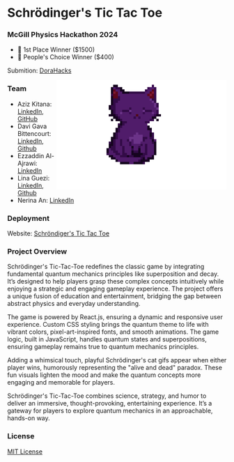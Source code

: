 # Schrödinger's Tic Tac Toe 

### McGill Physics Hackathon 2024
- 🥇 1st Place Winner ($1500)
- 🏅 People's Choice Winner ($400)

Submition: [DoraHacks](https://dorahacks.io/buidl/19911)

<img align="right" height="250px" width="auto" src="https://github.com/Davigbit/Schrodingers-TicTacToe/blob/main/src/assets/cat.gif">

### Team
- Aziz Kitana: [LinkedIn](https://www.linkedin.com/in/aziz-kitana-6082a527a/), [GitHub](https://github.com/Dvader30)
- Davi Gava Bittencourt: [LinkedIn](https://www.linkedin.com/in/davigbit/), [Github](https://github.com/Davigbit)
- Ezzaddin Al-Ajrawi: [LinkedIn](https://www.linkedin.com/in/ezzaddin-al-ajrawi-129274235/)
- Lina Guezi: [LinkedIn](https://www.linkedin.com/in/lina-guezi/), [Github](https://github.com/Lina674)
- Nerina An: [LinkedIn](https://www.linkedin.com/in/nerina-an-a848ab248/)

### Deployment
Website: [Schröndiger's Tic Tac Toe](https://schrodingers-tic-tac-toe.vercel.app/)

### Project Overview
Schrödinger's Tic-Tac-Toe redefines the classic game by integrating fundamental quantum mechanics principles like superposition and decay. It’s designed to help players grasp these complex concepts intuitively while enjoying a strategic and engaging gameplay experience. The project offers a unique fusion of education and entertainment, bridging the gap between abstract physics and everyday understanding.

The game is powered by React.js, ensuring a dynamic and responsive user experience. Custom CSS styling brings the quantum theme to life with vibrant colors, pixel-art-inspired fonts, and smooth animations. The game logic, built in JavaScript, handles quantum states and superpositions, ensuring gameplay remains true to quantum mechanics principles.

Adding a whimsical touch, playful Schrödinger's cat gifs appear when either player wins, humorously representing the "alive and dead" paradox. These fun visuals lighten the mood and make the quantum concepts more engaging and memorable for players.

Schrödinger's Tic-Tac-Toe combines science, strategy, and humor to deliver an immersive, thought-provoking, entertaining experience. It’s a gateway for players to explore quantum mechanics in an approachable, hands-on way.

### License
[MIT License](https://github.com/Davigbit/Schrodingers-TicTacToe/blob/main/LICENSE)
